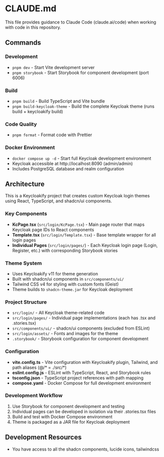 # CLAUDE.md

This file provides guidance to Claude Code (claude.ai/code) when working with code in this repository.

## Commands

### Development
- `pnpm dev` - Start Vite development server
- `pnpm storybook` - Start Storybook for component development (port 6006)

### Build
- `pnpm build` - Build TypeScript and Vite bundle
- `pnpm build-keycloak-theme` - Build the complete Keycloak theme (runs build + keycloakify build)

### Code Quality
- `pnpm format` - Format code with Prettier

### Docker Environment
- `docker compose up -d` - Start full Keycloak development environment
- Keycloak accessible at http://localhost:8090 (admin/admin)
- Includes PostgreSQL database and realm configuration

## Architecture

This is a Keycloakify project that creates custom Keycloak login themes using React, TypeScript, and shadcn/ui components.

### Key Components
- **KcPage.tsx** (`src/login/KcPage.tsx`) - Main page router that maps Keycloak page IDs to React components
- **Template.tsx** (`src/login/Template.tsx`) - Base template wrapper for all login pages
- **Individual Pages** (`src/login/pages/`) - Each Keycloak login page (Login, Register, etc.) with corresponding Storybook stories

### Theme System
- Uses Keycloakify v11 for theme generation
- Built with shadcn/ui components in `src/components/ui/`
- Tailwind CSS v4 for styling with custom fonts (Geist)
- Theme builds to `shadcn-theme.jar` for Keycloak deployment

### Project Structure
- `src/login/` - All Keycloak theme-related code
- `src/login/pages/` - Individual page implementations (each has .tsx and .stories.tsx)
- `src/components/ui/` - shadcn/ui components (excluded from ESLint)
- `src/login/assets/` - Fonts and images for the theme
- `.storybook/` - Storybook configuration for component development

### Configuration
- **vite.config.ts** - Vite configuration with Keycloakify plugin, Tailwind, and path aliases (@/* = ./src/*)
- **eslint.config.js** - ESLint with TypeScript, React, and Storybook rules
- **tsconfig.json** - TypeScript project references with path mapping
- **compose.yaml** - Docker Compose for full development environment

### Development Workflow
1. Use Storybook for component development and testing
2. Individual pages can be developed in isolation via their .stories.tsx files
3. Build and test with Docker Compose environment
4. Theme is packaged as a JAR file for Keycloak deployment

## Development Resources
- You have access to all the shadcn components, lucide icons, tailwindcss